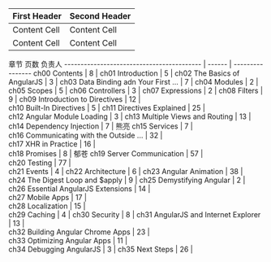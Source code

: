 First Header  | Second Header
------------- | -------------
Content Cell  | Content Cell
Content Cell  | Content Cell


章节                                         页数     负责人
------------------------------------------ | ------ | ----------------
ch00 Contents                              | 8      | 
ch01 Introduction                          | 5      |
ch02 The Basics of AngularJS               | 3      | 
ch03 Data Binding adn Your First ...       | 7      | 
ch04 Modules                               | 2      | 
ch05 Scopes                                | 5      | 
ch06 Controllers                           | 3      | 
ch07 Expressions                           | 2      | 
ch08 Filters                               | 9      | 
ch09 Introduction to Directives            | 12     |  
ch10 Built-In Directives                   | 5      | 
ch11 Directives Explained                  | 25     |  
ch12 Angular Module Loading                | 3      | 
ch13 Multiple Views and Routing            | 13     |  
ch14 Dependency Injection                  | 7      | 熊亮
ch15 Services                              | 7      |  
ch16 Communicating with the Outside ...    | 32     |  
ch17 XHR in Practice                       | 16     |  
ch18 Promises                              | 8      | 郁苍
ch19 Server Communication                  | 57     |  
ch20 Testing                               | 77     |  
ch21 Events                                | 4      | 
ch22 Architecture                          | 6      | 
ch23 Angular Animation                     | 38     |  
ch24 The Digest Loop and $apply            | 9      | 
ch25 Demystifying Angular                  | 2      | 
ch26 Essential AngularJS Extensions        | 14     |  
ch27 Mobile Apps                           | 17     |  
ch28 Localization                          | 15     |  
ch29 Caching                               | 4      | 
ch30 Security                              | 8      | 
ch31 AngularJS and Internet Explorer       | 13     |  
ch32 Building Angular Chrome Apps          | 23     |  
ch33 Optimizing Angular Apps               | 11     |  
ch34 Debugging AngularJS                   | 3      | 
ch35 Next Steps                            | 26     |  

